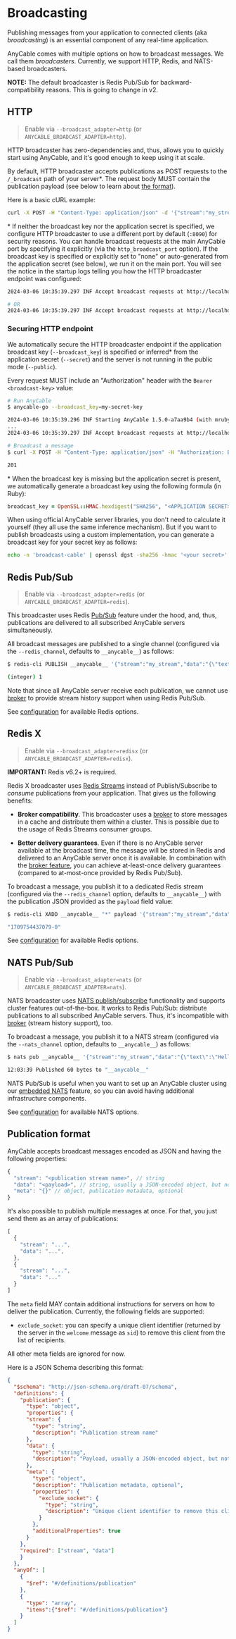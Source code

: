 # Broadcasting

Publishing messages from your application to connected clients (aka _broadcasting_) is an essential component of any real-time application.

AnyCable comes with multiple options on how to broadcast messages. We call them _broadcasters_. Currently, we support HTTP, Redis, and NATS-based broadcasters.

**NOTE:** The default broadcaster is Redis Pub/Sub for backward-compatibility reasons. This is going to change in v2.

## HTTP

> Enable via `--broadcast_adapter=http` (or `ANYCABLE_BROADCAST_ADAPTER=http`).

HTTP broadcaster has zero-dependencies and, thus, allows you to quickly start using AnyCable, and it's good enough to keep using it at scale.

By default, HTTP broadcaster accepts publications as POST requests to the `/_broadcast` path of your server\*. The request body MUST contain the publication payload (see below to learn about [the format](#publication-format)).

Here is a basic cURL example:

```bash
curl -X POST -H "Content-Type: application/json" -d '{"stream":"my_stream","data":"{\"text\":\"Hello, world!\"}"}' http://localhost:8090/_broadcast
```

\* If neither the broadcast key nor the application secret is specified, we configure HTTP broadcaster to use a different port by default (`:8090`) for security reasons. You can handle broadcast requests at the main AnyCable port by specifying it explicitly (via the `http_broadcast_port` option). If the broadcast key is specified or explicitly set to "none" or auto-generated from the application secret (see below), we run it on the main port. You will see the notice in the startup logs telling you how the HTTP broadcaster endpoint was configured:

```sh
2024-03-06 10:35:39.297 INF Accept broadcast requests at http://localhost:8090/_broadcast (no authorization) nodeid=uE3mZ7 context=broadcast provider=http

# OR
2024-03-06 10:35:39.297 INF Accept broadcast requests at http://localhost:8080/_broadcast (authorization required) nodeid=uE3mZ7 context=broadcast provider=http
```

### Securing HTTP endpoint

We automatically secure the HTTP broadcaster endpoint if the application broadcast key (`--broadcast_key`) is specified or inferred\* from the application secret (`--secret`) and the server is not running in the public mode (`--public`).

Every request MUST include an "Authorization" header with the `Bearer <broadcast-key>` value:

```sh
# Run AnyCable
$ anycable-go --broadcast_key=my-secret-key

2024-03-06 10:35:39.296 INF Starting AnyCable 1.5.0-a7aa9b4 (with mruby 1.2.0 (2015-11-17)) (pid: 57260, open file limit: 122880, gomaxprocs: 8) nodeid=uE3mZ7
...
2024-03-06 10:35:39.297 INF Accept broadcast requests at http://localhost:8080/_broadcast (authorization required) nodeid=uE3mZ7 context=broadcast provider=http

# Broadcast a message
$ curl -X POST -H "Content-Type: application/json" -H "Authorization: Bearer my-secret-key" -d '{"stream":"my_stream","data":"{\"text\":\"Hello, world!\"}"}' http://localhost:8080/_broadcast -w "%{http_code}"

201
```

\* When the broadcast key is missing but the application secret is present, we automatically generate a broadcast key using the following formula (in Ruby):

```ruby
broadcast_key = OpenSSL::HMAC.hexdigest("SHA256", "<APPLICATION SECRET>", "broadcast-cable")
```

When using official AnyCable server libraries, you don't need to calculate it yourself (they all use the same inference mechanism). But if you want to publish broadcasts using a custom implementation, you can generate a broadcast key for your secret key as follows:

```sh
echo -n 'broadcast-cable' | openssl dgst -sha256 -hmac '<your secret>' | awk '{print $2}'
```

## Redis Pub/Sub

> Enable via `--broadcast_adapter=redis` (or `ANYCABLE_BROADCAST_ADAPTER=redis`).

This broadcaster uses Redis [Pub/Sub](https://redis.io/topics/pubsub) feature under the hood, and, thus, publications are delivered to all subscribed AnyCable servers simultaneously.

All broadcast messages are published to a single channel (configured via the `--redis_channel`, defaults to `__anycable__`) as follows:

```sh
$ redis-cli PUBLISH __anycable__ '{"stream":"my_stream","data":"{\"text\":\"Hello, world!\"}"}'

(integer) 1
```

Note that since all AnyCable server receive each publication, we cannot use [broker](./broker.md) to provide stream history support when using Redis Pub/Sub.

See [configuration](./configuration.md#redis-configuration) for available Redis options.

## Redis X

> Enable via `--broadcast_adapter=redisx` (or `ANYCABLE_BROADCAST_ADAPTER=redisx`).

**IMPORTANT:** Redis v6.2+ is required.

Redis X broadcaster uses [Redis Streams][redis-streams] instead of Publish/Subscribe to _consume_ publications from your application. That gives us the following benefits:

- **Broker compatibility**. This broadcaster uses a [broker](/anycable-go/broker.md) to store messages in a cache and distribute them within a cluster. This is possible due to the usage of Redis Streams consumer groups.

- **Better delivery guarantees**. Even if there is no AnyCable server available at the broadcast time, the message will be stored in Redis and delivered to an AnyCable server once it is available. In combination with the [broker feature](./broker.md), you can achieve at-least-once delivery guarantees (compared to at-most-once provided by Redis Pub/Sub).

To broadcast a message, you publish it to a dedicated Redis stream (configured via the `--redis_channel` option, defaults to `__anycable__`) with the publication JSON provided as the `payload` field value:

```sh
$ redis-cli XADD __anycable__ "*" payload '{"stream":"my_stream","data":"{\"text\":\"Hello, world!\"}"}'

"1709754437079-0"
```

See [configuration](./configuration.md#redis-configuration) for available Redis options.

## NATS Pub/Sub

> Enable via `--broadcast_adapter=nats` (or `ANYCABLE_BROADCAST_ADAPTER=nats`).

NATS broadcaster uses [NATS publish/subscribe](https://docs.nats.io/nats-concepts/core-nats/pubsub) functionality and supports cluster features out-of-the-box. It works to Redis Pub/Sub: distribute publications to all subscribed AnyCable servers. Thus, it's incompatible with [broker](./broker.md) (stream history support), too.

To broadcast a message, you publish it to a NATS stream (configured via the `--nats_channel` option, defaults to `__anycable__`) as follows:

```sh
$ nats pub __anycable__ '{"stream":"my_stream","data":"{\"text\":\"Hello, world!\"}"}'

12:03:39 Published 60 bytes to "__anycable__"
```

NATS Pub/Sub is useful when you want to set up an AnyCable cluster using our [embedded NATS](./embedded_nats.md) feature, so you can avoid having additional infrastructure components.

See [configuration](./configuration.md#nats-configuration) for available NATS options.

## Publication format

AnyCable accepts broadcast messages encoded as JSON and having the following properties:

```js
{
  "stream": "<publication stream name>", // string
  "data": "<payload>", // string, usually a JSON-encoded object, but not necessarily
  "meta": "{}" // object, publication metadata, optional
}
```

It's also possible to publish multiple messages at once. For that, you just send them as an array of publications:

```js
[
  {
    "stream": "...",
    "data": "...",
  },
  {
    "stream": "...",
    "data": "..."
  }
]
```

The `meta` field MAY contain additional instructions for servers on how to deliver the publication. Currently, the following fields are supported:

- `exclude_socket`: you can specify a unique client identifier (returned by the server in the `welcome` message as `sid`) to remove this client from the list of recipients.

All other meta fields are ignored for now.

Here is a JSON Schema describing this format:

```json
{
  "$schema": "http://json-schema.org/draft-07/schema",
  "definitions": {
    "publication": {
      "type": "object",
      "properties": {
      "stream": {
        "type": "string",
        "description": "Publication stream name"
      },
      "data": {
        "type": "string",
        "description": "Payload, usually a JSON-encoded object, but not necessarily"
      },
      "meta": {
        "type": "object",
        "description": "Publication metadata, optional",
        "properties": {
          "exclude_socket": {
            "type": "string",
            "description": "Unique client identifier to remove this client from the list of recipients"
          }
        },
        "additionalProperties": true
      }
    },
    "required": ["stream", "data"]
    }
  },
  "anyOf": [
    {
      "$ref": "#/definitions/publication"
    },
    {
      "type": "array",
      "items":{"$ref": "#/definitions/publication"}
    }
  ]
}
```

[redis-streams]: https://redis.io/docs/data-types/streams-tutorial/
